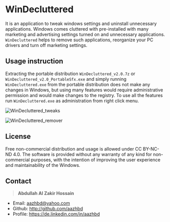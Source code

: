 # WinDecluttered

It is an application to tweak windows settings and uninstall unnecessary applications. Windows comes cluttered with pre-installed with many marketing and advertising settings turned on and unnecessary applications. ```WinDecluttered``` helps to remove such applications, reorganize your PC drivers and turn off marketing settings.


## Usage instruction

Extracting the portable distribution ```WinDecluttered_v2.0.7z``` or ```WinDecluttered_v2.0_PortableSfx.exe``` and simply running ```WinDecluttered.exe``` from the portable distribution does not make any changes in Windows, but using many features would require administrative permission and would make changes to the registry. To use all the features run ```WinDecluttered.exe``` as administration from right click menu.

![WinDecluttered_tweaks](http://articulatedlogic.com/media/images/WinDecluttered1.original.png)

![WinDecluttered_remover](http://articulatedlogic.com/media/images/WinDecluttered2.original.png)



## License

Free non-commercial distribution and usage is allowed under CC BY-NC-ND 4.0. The software is provided without any warranty of any kind for non-commercial purposes, with the intention of improving the user experience and maintainability of the Windows.


## Contact

> **Abdullah Al Zakir Hossain**

- Email:   <aazhbd@yahoo.com>
- Github:   <http://github.com/aazhbd>
- Profile:   <https://de.linkedin.com/in/aazhbd>